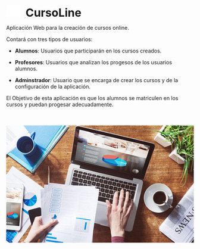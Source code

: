 

<p>
    <img src="web/images/logo-cursoline.png" syle="background-color: black" width="38px" height="32px" class="img-rounded">
    <strong style="font-size: 30px; margin-left: 10px;">CursoLine</strong>
</p>

Aplicación Web para la creación de cursos online. 

Contará con tres tipos de usuarios:

- __Alumnos__: Usuarios que participarán en los cursos creados.

- __Profesores__: Usuarios que analizan los progesos de los usuarios alumnos.

- __Adminstrador__: Usuario que se encarga de crear los cursos y de la configuración de la aplicación.

El Objetivo de esta aplicación es que los alumnos se matriculen en los cursos y puedan progesar adecuadamente.

<br><br>
![curso](guia/images/curso_online.jpg)